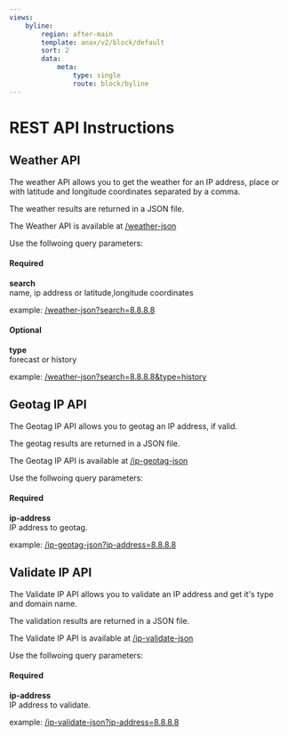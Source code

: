 ```yaml
---
views:
    byline:
        region: after-main
        template: anax/v2/block/default
        sort: 2
        data:
            meta:
                type: single
                route: block/byline
---
```

REST API Instructions
=========================

## Weather API

The weather API allows you to get the weather for an IP address, place or with latitude and longitude coordinates separated by a comma.

The weather results are returned in a JSON file.

The Weather API is available at [/weather-json](weather-json)

Use the follwoing query parameters:

#### Required

**search**<br>
name, ip address or latitude,longitude coordinates

example: [/weather-json?search=8.8.8.8](weather-json?search=8.8.8.8)

#### Optional

**type**<br>
forecast or history

example: [/weather-json?search=8.8.8.8&type=history](weather-json?search=8.8.8.8&type=history)


## Geotag IP API

The Geotag IP API allows you to geotag an IP address, if valid.

The geotag results are returned in a JSON file.

The Geotag IP API is available at [/ip-geotag-json](ip-geotag-json)

Use the follwoing query parameters:

#### Required

**ip-address**<br>
IP address to geotag.

example: [/ip-geotag-json?ip-address=8.8.8.8](ip-geotag-json?ip-address=8.8.8.8)

## Validate IP API

The Validate IP API allows you to validate an IP address and get it's type and domain name.

The validation results are returned in a JSON file.

The Validate IP API is available at [/ip-validate-json](ip-validate-json)

Use the follwoing query parameters:

#### Required

**ip-address**<br>
IP address to validate.

example: [/ip-validate-json?ip-address=8.8.8.8](ip-validate-json?ip-address=8.8.8.8)
